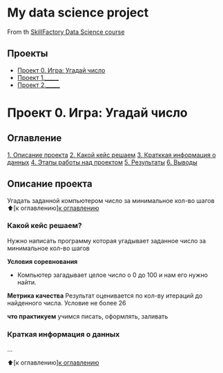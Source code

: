 # My data science project
From th [SkillFactory Data Science course](https://skillfacatory.ru/data-scientist)


## Проекты

* [Проект 0. Игра: Угадай число](https://github.com/mokko-okko/sf_data_science/tree/master)
* [Проект 1._____](_____)
* [Проект 2._____](_____)



# Проект 0. Игра: Угадай число

## Оглавление 
[1. Описание проекта](https://github.com/mokko-okko/sf_data_science/tree/master/README.md#Описание-проекта)
[2. Какой кейс решаем](https://github.com/mokko-okko/sf_data_science/tree/master/README.md#Какой-кейс-решаем) 
[3. Кратккая информация о данных](https://github.com/mokko-okko/sf_data_science/tree/master/README.md#Кратккая-информация-о-данных) 
[4. Этапы работы над проектом](https://github.com/mokko-okko/sf_data_science/tree/master/README.md#Этапы-работы-над-проектом) 
[5. Результаты](https://github.com/mokko-okko/sf_data_science/tree/master/README.md#Результаты) 
[6. Выводы](https://github.com/mokko-okko/sf_data_science/tree/master/README.md#Выводы) 


## Описание проекта
Угадать заданной компьютером число за минимальное кол-во шагов
:arrow_up:[к оглавлению][к оглавлению](https://github.com/mokko-okko/sf_data_science/tree/master/README.md#Оглавление)

### Какой кейс решаем?
Нужно написать  программу которая угадывает заданное число за минимальное кол-во шагов

**Условия соревнования**
- Компьютер загадывает целое число о 0 до 100 и нам его нужно найти. 

**Метрика качества** 
Результат оценивается по кол-ву итераций до найденного числа. Условие не более 26

**что практикуем**
учимся писать, оформлять, заливать

### Краткая информация о данных
...

:arrow_up:[к оглавлению][к оглавлению](https://github.com/mokko-okko/sf_data_science/tree/master/README.md#Оглавление)



